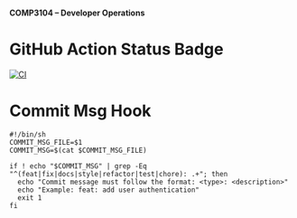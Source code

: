 #### COMP3104 – Developer Operations

# GitHub Action Status Badge
[![CI](https://github.com/jezrilcalivoso/comp3104/actions/workflows/ci.yml/badge.svg)](https://github.com/jezrilcalivoso/comp3104/actions/workflows/ci.yml)

# Commit Msg Hook
```
#!/bin/sh
COMMIT_MSG_FILE=$1
COMMIT_MSG=$(cat $COMMIT_MSG_FILE)

if ! echo "$COMMIT_MSG" | grep -Eq "^(feat|fix|docs|style|refactor|test|chore): .+"; then
  echo "Commit message must follow the format: <type>: <description>"
  echo "Example: feat: add user authentication"
  exit 1
fi
```
